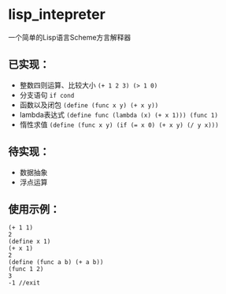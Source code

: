 # lisp_intepreter
一个简单的Lisp语言Scheme方言解释器
## 已实现：
- 整数四则运算、比较大小 `(+ 1 2 3) (> 1 0)`
- 分支语句 `if cond`
- 函数以及闭包 `(define (func x y) (+ x y))`
- lambda表达式 ```(define func (lambda (x) (+ x 1))) (func 1)```
- 惰性求值 `(define (func x y) (if (= x 0) (+ x y) (/ y x)))`
## 待实现：
- 数据抽象
- 浮点运算
## 使用示例：
```java=
(+ 1 1)
2
(define x 1)
(+ x 1)
2
(define (func a b) (+ a b))
(func 1 2)
3
-1 //exit
```
